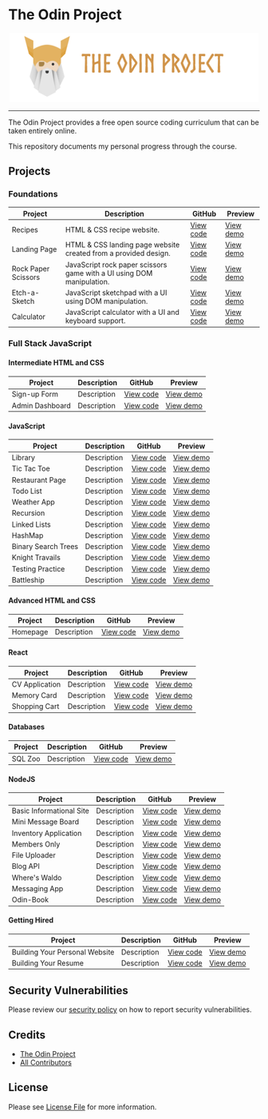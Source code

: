 # The Odin Project

<div align="center">
	<img src="https://raw.githubusercontent.com/Zyphaex/the-odin-project/main/assets/the-odin-project.png" alt="The Odin Project" width="500">
</div>

---

The Odin Project provides a free open source coding curriculum that can be taken entirely online.

This repository documents my personal progress through the course.

## Projects

### Foundations

| Project | Description | GitHub | Preview |
| - | - | - | - |
| Recipes | HTML & CSS recipe website. | [View code](https://github.com/Zyphaex/the-odin-project/tree/main/foundations/recipes) | [View demo](https://zyphaex.github.io/the-odin-project/foundations/recipes/) |
| Landing Page | HTML & CSS landing page website created from a provided design. | [View code](https://github.com/Zyphaex/the-odin-project/tree/main/foundations/landing-page) | [View demo](https://zyphaex.github.io/the-odin-project/foundations/landing-page/) |
| Rock Paper Scissors | JavaScript rock paper scissors game with a UI using DOM manipulation. | [View code](https://github.com/Zyphaex/the-odin-project/tree/main/foundations/rock-paper-scissors) | [View demo](https://zyphaex.github.io/the-odin-project/foundations/rock-paper-scissors/) |
| Etch-a-Sketch | JavaScript sketchpad with a UI using DOM manipulation. | [View code](https://github.com/Zyphaex/the-odin-project/tree/main/foundations/etch-a-sketch) | [View demo](https://zyphaex.github.io/the-odin-project/foundations/etch-a-sketch/) |
| Calculator | JavaScript calculator with a UI and keyboard support. | [View code](https://github.com/Zyphaex/the-odin-project/tree/main/foundations/calculator) | [View demo](https://zyphaex.github.io/the-odin-project/foundations/calculator/) |

### Full Stack JavaScript

#### Intermediate HTML and CSS

| Project | Description | GitHub | Preview |
| - | - | - | - |
| Sign-up Form | Description | [View code](https://github.com/Zyphaex/the-odin-project/tree/main/full-stack-javascript/intermediate-html-and-css/sign-up-form) | [View demo](https://zyphaex.github.io/the-odin-project/full-stack-javascript/intermediate-html-and-css/sign-up-form/) |
| Admin Dashboard | Description | [View code](https://github.com/Zyphaex/the-odin-project/tree/main/full-stack-javascript/intermediate-html-and-css/admin-dashboard) | [View demo](https://zyphaex.github.io/the-odin-project/full-stack-javascript/intermediate-html-and-css/admin-dashboard/) |

#### JavaScript

| Project | Description | GitHub | Preview |
| - | - | - | - |
| Library | Description | [View code](https://github.com/Zyphaex/the-odin-project/tree/main/full-stack-javascript/javascript/library) | [View demo](https://zyphaex.github.io/the-odin-project/full-stack-javascript/javascript/library/) |
| Tic Tac Toe | Description | [View code](https://github.com/Zyphaex/the-odin-project/tree/main/full-stack-javascript/javascript/tic-tac-toe) | [View demo](https://zyphaex.github.io/the-odin-project/full-stack-javascript/javascript/tic-tac-toe/) |
| Restaurant Page | Description | [View code](https://github.com/Zyphaex/the-odin-project/tree/main/full-stack-javascript/javascript/restaurant-page) | [View demo](https://zyphaex.github.io/the-odin-project/full-stack-javascript/javascript/restaurant-page/) |
| Todo List | Description | [View code](https://github.com/Zyphaex/the-odin-project/tree/main/full-stack-javascript/javascript/todo-list) | [View demo](https://zyphaex.github.io/the-odin-project/full-stack-javascript/javascript/todo-list/) |
| Weather App | Description | [View code](https://github.com/Zyphaex/the-odin-project/tree/main/full-stack-javascript/javascript/weather-app) | [View demo](https://zyphaex.github.io/the-odin-project/full-stack-javascript/javascript/weather-app/) |
| Recursion | Description | [View code](https://github.com/Zyphaex/the-odin-project/tree/main/full-stack-javascript/javascript/recursion) | [View demo](https://zyphaex.github.io/the-odin-project/full-stack-javascript/javascript/recursion/) |
| Linked Lists | Description | [View code](https://github.com/Zyphaex/the-odin-project/tree/main/full-stack-javascript/javascript/linked-lists) | [View demo](https://zyphaex.github.io/the-odin-project/full-stack-javascript/javascript/linked-lists/) |
| HashMap | Description | [View code](https://github.com/Zyphaex/the-odin-project/tree/main/full-stack-javascript/javascript/hashmap) | [View demo](https://zyphaex.github.io/the-odin-project/full-stack-javascript/javascript/hashmap/) |
| Binary Search Trees | Description | [View code](https://github.com/Zyphaex/the-odin-project/tree/main/full-stack-javascript/javascript/binary-search-trees) | [View demo](https://zyphaex.github.io/the-odin-project/full-stack-javascript/javascript/binary-search-trees/) |
| Knight Travails | Description | [View code](https://github.com/Zyphaex/the-odin-project/tree/main/full-stack-javascript/javascript/knight-travails) | [View demo](https://zyphaex.github.io/the-odin-project/full-stack-javascript/javascript/knight-travails/) |
| Testing Practice | Description | [View code](https://github.com/Zyphaex/the-odin-project/tree/main/full-stack-javascript/javascript/testing-practice) | [View demo](https://zyphaex.github.io/the-odin-project/full-stack-javascript/javascript/testing-practice/) |
| Battleship | Description | [View code](https://github.com/Zyphaex/the-odin-project/tree/main/full-stack-javascript/javascript/battleship) | [View demo](https://zyphaex.github.io/the-odin-project/full-stack-javascript/javascript/battleship/) |

#### Advanced HTML and CSS

| Project | Description | GitHub | Preview |
| - | - | - | - |
| Homepage | Description | [View code](https://github.com/Zyphaex/the-odin-project/tree/main/full-stack-javascript/advanced-html-and-css/homepage) | [View demo](https://zyphaex.github.io/the-odin-project/full-stack-javascript/advanced-html-and-css/homepage/) |

#### React

| Project | Description | GitHub | Preview |
| - | - | - | - |
| CV Application | Description | [View code](https://github.com/Zyphaex/the-odin-project/tree/main/full-stack-javascript/react/cv-application) | [View demo](https://zyphaex.github.io/the-odin-project/full-stack-javascript/react/cv-application/) |
| Memory Card | Description | [View code](https://github.com/Zyphaex/the-odin-project/tree/main/full-stack-javascript/react/memory-card) | [View demo](https://zyphaex.github.io/the-odin-project/full-stack-javascript/react/memory-card/) |
| Shopping Cart | Description | [View code](https://github.com/Zyphaex/the-odin-project/tree/main/full-stack-javascript/react/shopping-cart) | [View demo](https://zyphaex.github.io/the-odin-project/full-stack-javascript/react/shopping-cart/) |

#### Databases

| Project | Description | GitHub | Preview |
| - | - | - | - |
| SQL Zoo | Description | [View code](https://github.com/Zyphaex/the-odin-project/tree/main/full-stack-javascript/databases/sql-zoo) | [View demo](https://zyphaex.github.io/the-odin-project/full-stack-javascript/databases/sql-zoo/) |

#### NodeJS

| Project | Description | GitHub | Preview |
| - | - | - | - |
| Basic Informational Site | Description | [View code](https://github.com/Zyphaex/the-odin-project/tree/main/full-stack-javascript/nodejs/basic-informational-site) | [View demo](https://zyphaex.github.io/the-odin-project/full-stack-javascript/nodejs/basic-informational-site/) |
| Mini Message Board | Description | [View code](https://github.com/Zyphaex/the-odin-project/tree/main/full-stack-javascript/nodejs/mini-message-board) | [View demo](https://zyphaex.github.io/the-odin-project/full-stack-javascript/nodejs/mini-message-board/) |
| Inventory Application | Description | [View code](https://github.com/Zyphaex/the-odin-project/tree/main/full-stack-javascript/nodejs/inventory-application) | [View demo](https://zyphaex.github.io/the-odin-project/full-stack-javascript/nodejs/inventory-application/) |
| Members Only | Description | [View code](https://github.com/Zyphaex/the-odin-project/tree/main/full-stack-javascript/nodejs/members-only) | [View demo](https://zyphaex.github.io/the-odin-project/full-stack-javascript/nodejs/members-only/) |
| File Uploader | Description | [View code](https://github.com/Zyphaex/the-odin-project/tree/main/full-stack-javascript/nodejs/file-uploader) | [View demo](https://zyphaex.github.io/the-odin-project/full-stack-javascript/nodejs/file-uploader/) |
| Blog API | Description | [View code](https://github.com/Zyphaex/the-odin-project/tree/main/full-stack-javascript/nodejs/blog-api) | [View demo](https://zyphaex.github.io/the-odin-project/full-stack-javascript/nodejs/blog-api/) |
| Where's Waldo | Description | [View code](https://github.com/Zyphaex/the-odin-project/tree/main/full-stack-javascript/nodejs/wheres-waldo) | [View demo](https://zyphaex.github.io/the-odin-project/full-stack-javascript/nodejs/wheres-waldo/) |
| Messaging App | Description | [View code](https://github.com/Zyphaex/the-odin-project/tree/main/full-stack-javascript/nodejs/messaging-app) | [View demo](https://zyphaex.github.io/the-odin-project/full-stack-javascript/nodejs/messaging-app/) |
| Odin-Book | Description | [View code](https://github.com/Zyphaex/the-odin-project/tree/main/full-stack-javascript/nodejs/odin-book) | [View demo](https://zyphaex.github.io/the-odin-project/full-stack-javascript/nodejs/odin-book/) |

#### Getting Hired

| Project | Description | GitHub | Preview |
| - | - | - | - |
| Building Your Personal Website | Description | [View code](https://github.com/Zyphaex/the-odin-project/tree/main/full-stack-javascript/getting-hired/building-your-personal-website) | [View demo](https://zyphaex.github.io/the-odin-project/full-stack-javascript/getting-hired/building-your-personal-website/) |
| Building Your Resume | Description | [View code](https://github.com/Zyphaex/the-odin-project/tree/main/full-stack-javascript/getting-hired/building-your-resume) | [View demo](https://zyphaex.github.io/the-odin-project/full-stack-javascript/getting-hired/building-your-resume/) |

## Security Vulnerabilities

Please review our [security policy](https://github.com/Zyphaex/the-odin-project/security/policy) on how to report security vulnerabilities.

## Credits

- [The Odin Project](https://theodinproject.com/)
- [All Contributors](https://github.com/Zyphaex/the-odin-project/contributors)

## License

Please see [License File](https://github.com/Zyphaex/the-odin-project/blob/main/LICENSE) for more information.
